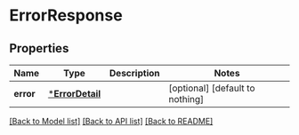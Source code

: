# ErrorResponse


## Properties
Name | Type | Description | Notes
------------ | ------------- | ------------- | -------------
**error** | [***ErrorDetail**](ErrorDetail.md) |  | [optional] [default to nothing]


[[Back to Model list]](../README.md#models) [[Back to API list]](../README.md#api-endpoints) [[Back to README]](../README.md)


